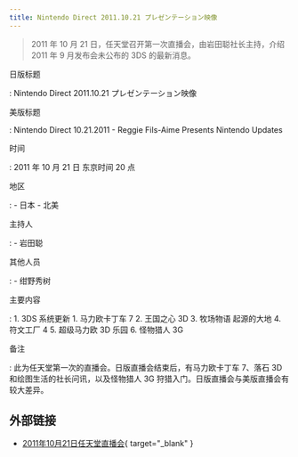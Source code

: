 ```yaml
---
title: Nintendo Direct 2011.10.21 プレゼンテーション映像
---
```


> 2011 年 10 月 21 日，任天堂召开第一次直播会，由岩田聪社长主持，介绍 2011 年 9 月发布会未公布的 3DS 的最新消息。

日版标题

: Nintendo Direct 2011.10.21 プレゼンテーション映像

美版标题

: Nintendo Direct 10.21.2011 - Reggie Fils-Aime Presents Nintendo Updates

时间

: 2011 年 10 月 21 日 东京时间 20 点

地区

:	- 日本
	- 北美

主持人

:	- 岩田聪

其他人员

:	- 绀野秀树

主要内容

:	1. 3DS 系统更新
	1. 马力欧卡丁车 7
	2. 王国之心 3D
	3. 牧场物语 起源的大地
	4. 符文工厂 4
	5. 超级马力欧 3D 乐园
	6. 怪物猎人 3G

备注

: 此为任天堂第一次的直播会。日版直播会结束后，有马力欧卡丁车 7、落石 3D 和绘图生活的社长问讯，以及怪物猎人 3G 狩猎入门。日版直播会与美版直播会有较大差异。

## 外部链接

- [2011年10月21日任天堂直播会](https://www.bilibili.com/video/BV1oE41167KD/){ target="_blank" }
